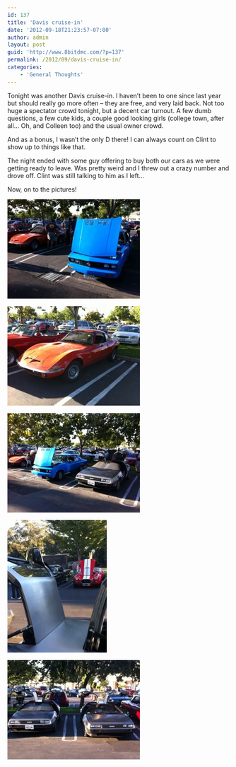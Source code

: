 ```yaml
---
id: 137
title: 'Davis cruise-in'
date: '2012-09-18T21:23:57-07:00'
author: admin
layout: post
guid: 'http://www.8bitdmc.com/?p=137'
permalink: /2012/09/davis-cruise-in/
categories:
    - 'General Thoughts'
---
```


Tonight was another Davis cruise-in. I haven’t been to one since last year but should really go more often – they are free, and very laid back. Not too huge a spectator crowd tonight, but a decent car turnout. A few dumb questions, a few cute kids, a couple good looking girls (college town, after all… Oh, and Colleen too) and the usual owner crowd.

And as a bonus, I wasn’t the only D there! I can always count on Clint to show up to things like that.

The night ended with some guy offering to buy both our cars as we were getting ready to leave. Was pretty weird and I threw out a crazy number and drove off. Clint was still talking to him as I left…

Now, on to the pictures!

[![20120918-212211.jpg](../assets/images/2012/09/20120918-212211.jpg)](../assets/images/2012/09/20120918-212211.jpg)

[![20120918-212222.jpg](../assets/images/2012/09/20120918-212222.jpg)](../assets/images/2012/09/20120918-212222.jpg)

[![20120918-212158.jpg](../assets/images/2012/09/20120918-212158.jpg)](../assets/images/2012/09/20120918-212158.jpg)

[![20120918-212231.jpg](../assets/images/2012/09/20120918-212231.jpg)](../assets/images/2012/09/20120918-212231.jpg)

[![20120918-212237.jpg](../assets/images/2012/09/20120918-212237.jpg)](../assets/images/2012/09/20120918-212237.jpg)